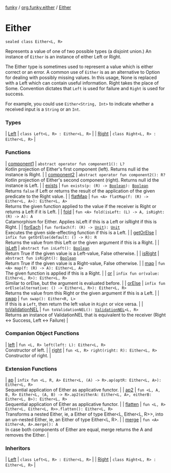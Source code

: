 [funky](../../index.md) / [org.funky.either](../index.md) / [Either](.)

# Either

`sealed class Either<L, R>`

Represents a value of one of two possible types (a disjoint union.)
An instance of `Either` is an instance of either Left or Right.

The Either type is sometimes used to represent a value which is either correct or an error.
A common use of `Either` is as an alternative to Option for dealing with possibly missing values. In this usage,
None is replaced with a Left which can contain useful information.
Right takes the place of Some. Convention dictates that `Left` is used for failure and `Right` is used for success.

For example, you could use `Either<String, Int>` to indicate whether a received input is a `String` or an `Int`.

### Types

| [Left](-left/index.md) | `class Left<L, R> : Either<L, R>` |
| [Right](-right/index.md) | `class Right<L, R> : Either<L, R>` |

### Functions

| [component1](component1.md) | `abstract operator fun component1(): L?`<br>Kotlin projection of Either's first component (left). Returns null id the instance is Right. |
| [component2](component2.md) | `abstract operator fun component2(): R?`<br>Kotlin projection of Either's second component (right). Returns null id the instance is Left. |
| [exists](exists.md) | `fun exists(p: (R) -> `[`Boolean`](https://kotlinlang.org/api/latest/jvm/stdlib/kotlin/-boolean/index.html)`): `[`Boolean`](https://kotlinlang.org/api/latest/jvm/stdlib/kotlin/-boolean/index.html)<br>Returns `false` if Left or returns the result of the application of the given predicate to the Right value. |
| [flatMap](flat-map.md) | `fun <A> flatMap(f: (R) -> Either<L, A>): Either<L, A>`<br>Returns the given function applied to the value if the receiver is Right or returns a Left if it is Left. |
| [fold](fold.md) | `fun <A> fold(isLeft: (L) -> A, isRight: (R) -> A): A`<br>Catamorphism for Either. Applies isLeft if this is a Left or isRight if this is Right. |
| [forEach](for-each.md) | `fun forEach(f: (R) -> `[`Unit`](https://kotlinlang.org/api/latest/jvm/stdlib/kotlin/-unit/index.html)`): `[`Unit`](https://kotlinlang.org/api/latest/jvm/stdlib/kotlin/-unit/index.html)<br>Executes the given side-effecting function if this is a Left. |
| [getOrElse](get-or-else.md) | `infix fun getOrElse(default: () -> R): R`<br>Returns the value from this Left or the given argument if this is a Right. |
| [isLeft](is-left.md) | `abstract fun isLeft(): `[`Boolean`](https://kotlinlang.org/api/latest/jvm/stdlib/kotlin/-boolean/index.html)<br>Return True if the given value is a Left-value, False otherwise. |
| [isRight](is-right.md) | `abstract fun isRight(): `[`Boolean`](https://kotlinlang.org/api/latest/jvm/stdlib/kotlin/-boolean/index.html)<br>Return True if the given value is a Right-value, False otherwise. |
| [map](map.md) | `fun <A> map(f: (R) -> A): Either<L, A>`<br>The given function is applied if this is a Right. |
| [or](or.md) | `infix fun or(value: Either<L, R>): Either<L, R>`<br>Similar to orElse, but the argument is evaluated before. |
| [orElse](or-else.md) | `infix fun orElse(alternative: () -> Either<L, R>): Either<L, R>`<br>Returns the value from this Right or the given argument if this is a Left. |
| [swap](swap.md) | `fun swap(): Either<R, L>`<br>If this is a `Left`, then return the left value in `Right` or vice versa. |
| [toValidationNEL](to-validation-n-e-l.md) | `fun toValidationNEL(): `[`ValidationNEL`](../../org.funky.validation/-validation-n-e-l/index.md)`<L, R>`<br>Returns an instance of ValidationNEL that is equivalent to the receiver (Right &lt;-&gt; Success, Left &lt;-&gt; Failure) |

### Companion Object Functions

| [left](left.md) | `fun <L, R> left(left: L): Either<L, R>`<br>Constructor of left. |
| [right](right.md) | `fun <L, R> right(right: R): Either<L, R>`<br>Constructor of right. |

### Extension Functions

| [ap](../ap.md) | `infix fun <L, R, A> Either<L, (A) -> R>.ap(optR: Either<L, A>): Either<L, R>`<br>Sequential application of Either as applicative functor. |
| [ap2](../ap2.md) | `fun <L, A, B, R> Either<L, (A, B) -> R>.ap2(eitherA: Either<L, A>, eitherB: Either<L, B>): Either<L, R>`<br>Sequential application of Either as applicative functor. |
| [flatten](../flatten.md) | `fun <L, R> Either<L, Either<L, R>>.flatten(): Either<L, R>`<br>Transforms a nested Either, ie, a Either of type Either&lt;L, Either&lt;L, R&gt;&gt;, into an un-nested Either, ie, an Either of type Either&lt;L, R&gt;. |
| [merge](../merge.md) | `fun <A> Either<A, A>.merge(): A`<br>In case both components of Either are equal, merge returns the A and removes the Either. |

### Inheritors

| [Left](-left/index.md) | `class Left<L, R> : Either<L, R>` |
| [Right](-right/index.md) | `class Right<L, R> : Either<L, R>` |


